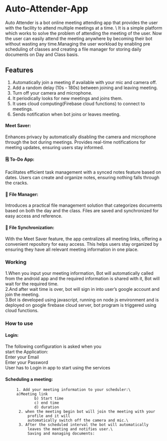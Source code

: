 # Auto-Attender-App
Auto Attender is a bot online meeting attending app that provides the user with the facility to attend multiple meetings at a time. \ It is a simple platform which works to solve the problem of attending the meeting of the user. Now the user can easily attend the meeting anywhere by becoming their bot without wasting any time.Managing the user workload by enabling pre scheduling of classes and creating a file manager for storing daily documents on Day and Class basis.
## Features
1. Automatically join a meeting if available with your mic and camera off.
2. Add a random delay (10s - 180s) between joining and leaving meeting.
3. Turn off your camera and microphone.
4. It periodically looks for new meetings and joins them.
5. It uses cloud computing(Firebase cloud functions) to connect to meetings.
6. Sends notification when bot joins or leaves meeting.

#### Meet Saver:
Enhances privacy by automatically disabling the camera and microphone through the bot during meetings. Provides real-time notifications for meeting updates, ensuring users stay informed.

#### 🗒️ To-Do App:
Facilitates efficient task management with a synced notes feature based on dates. Users can create and organize notes, ensuring nothing falls through the cracks.

#### 📂 File Manager:
Introduces a practical file management solution that categorizes documents based on both the day and the class. Files are saved and synchronized for easy access and reference.

#### 💾 File Synchronization:
With the Meet Saver feature, the app centralizes all meeting links, offering a convenient repository for easy access. This helps users stay organized by ensuring they have all relevant meeting information in one place.


### Working
1.When you input your meeting information, Bot will automatically called from the android app and the required information is shared with it, Bot will wait for the required time.\
2.And after wait time is over, bot will sign in into user’s google account and join the meeting.\
3.Bot is developed using javascript, running on node js environment and is deployed on google firebase cloud server, bot program is triggered using cloud functions.

### How to use
#### Login:
The following configuration is asked when you  
start the Application:\
Enter your Email \
Enter your Password\
User has to Login in app to start using the services 

#### Scheduling a meeting:
         1. Add your meeting information to your scheduler:\
         a)Meeting link
                 b) Start time
                 c) end time
                 d) duration
          2. when the meeting begin bot will join the meeting with your   
              profile and it will
              automatically switch off the camera and mic.\
          3. After the scheduled interval the bot will automatically  
              leaves the meeting and notifies user.\
              Saving and managing documents:





